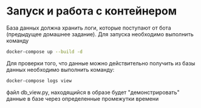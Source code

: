 #  Запуск и работа с контейнером

База данных должна хранить логи, которые поступают от бота (предыдущее домашнее задание). Для запуска необходимо выполнить команду 
```bash
docker-compose up --build -d
```
Для проверки того, что данные можно действительно получить из базы данных необходимо выполнить команду:
```bash
docker-compose logs view
```
файл db_view.py, находящийся в образе будет "демонстрировать" данные в базе через определенные промежутки времени
